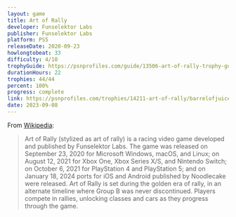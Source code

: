 ```yaml
---
layout: game
title: Art of Rally
developer: Funselektor Labs
publisher: Funselektor Labs
platform: PS5
releaseDate: 2020-09-23
howlongtobeat: 33
difficulty: 4/10
trophyGuide: https://psnprofiles.com/guide/13506-art-of-rally-trophy-guide
durationHours: 22
trophies: 44/44
percent: 100%
progress: complete
link: https://psnprofiles.com/trophies/14211-art-of-rally/barrelofjuice
date: 2023-09-08
---
```


From [Wikipedia](https://en.wikipedia.org/wiki/Art_of_Rally):

> Art of Rally (stylized as art of rally) is a racing video game developed and published by Funselektor Labs. The game was released on September 23, 2020 for Microsoft Windows, macOS, and Linux; on August 12, 2021 for Xbox One, Xbox Series X/S, and Nintendo Switch; on October 6, 2021 for PlayStation 4 and PlayStation 5; and on January 18, 2024 ports for iOS and Android published by Noodlecake were released. Art of Rally is set during the golden era of rally, in an alternate timeline where Group B was never discontinued. Players compete in rallies, unlocking classes and cars as they progress through the game.
